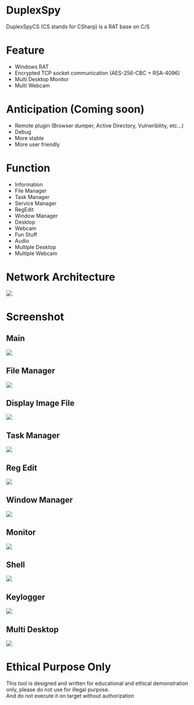# DuplexSpy
DuplexSpyCS (CS stands for CSharp) is a RAT base on C/S

# Feature
- Windows RAT
- Encrypted TCP socket communication (AES-256-CBC + RSA-4096)
- Multi Desktop Monitor
- Multi Webcam

# Anticipation (Coming soon)
- Remote plugin (Browser dumper, Active Directory, Vulneribility, etc...)
- Debug
- More stable
- More user friendly

# Function
- Information
- File Manager
- Task Manager
- Service Manager
- RegEdit
- Window Manager
- Desktop
- Webcam
- Fun Stuff
- Audio
- Multiple Desktop
- Multiple Webcam

# Network Architecture
![](![](https://github.com/iss4cf0ng/DuplexSpyCS/blob/main/png/architecture.png))

# Screenshot
## Main
![](https://github.com/iss4cf0ng/DuplexSpyCS/blob/main/png/main.png)

## File Manager
![](https://github.com/iss4cf0ng/DuplexSpyCS/blob/main/png/fileMgr.png)

## Display Image File
![](https://github.com/iss4cf0ng/DuplexSpyCS/blob/main/png/showimage.png)

## Task Manager
![](https://github.com/iss4cf0ng/DuplexSpyCS/blob/main/png/taskmgr.png)

## Reg Edit
![](https://github.com/iss4cf0ng/DuplexSpyCS/blob/main/png/regedit.png)

## Window Manager
![](https://github.com/iss4cf0ng/DuplexSpyCS/blob/main/png/windowMgr.png)

## Monitor
![](https://github.com/iss4cf0ng/DuplexSpyCS/blob/main/png/monitor.png)

## Shell
![](https://github.com/iss4cf0ng/DuplexSpyCS/blob/main/png/shell.png)

## Keylogger
![](https://github.com/iss4cf0ng/DuplexSpyCS/blob/main/png/keylogger.png)

## Multi Desktop
![](https://github.com/iss4cf0ng/DuplexSpyCS/blob/main/png/multidesktop.png)

# Ethical Purpose Only
This tool is designed and written for educational and ethical demonstration only, please do not use for illegal purpose.\
And do not execute it on target without authorization
